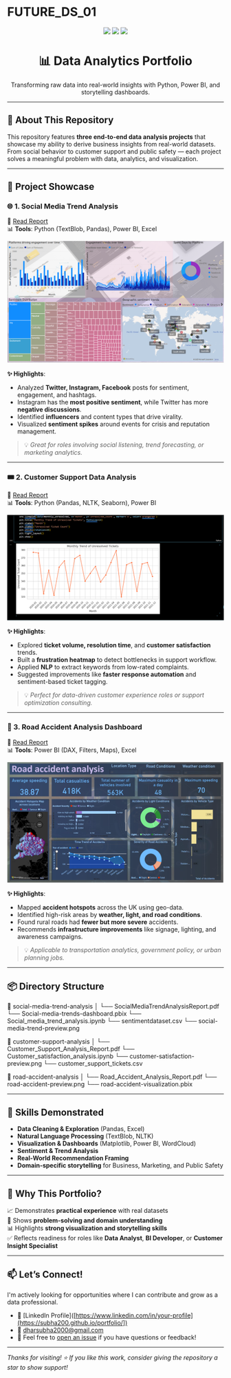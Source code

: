 # FUTURE_DS_01
<p align="center">
  <img src="https://img.shields.io/badge/Data%20Analytics-Python%20%7C%20Power%20BI%20%7C%20Excel-blue" />
  <img src="https://img.shields.io/badge/Projects-Real--World-success" />
  <img src="https://img.shields.io/badge/Hire%20Me-Open%20to%20Work-brightgreen" />
</p>

<h1 align="center">📊 Data Analytics Portfolio</h1>

<p align="center">Transforming raw data into real-world insights with Python, Power BI, and storytelling dashboards.</p>

---

## 🚀 About This Repository

This repository features **three end-to-end data analysis projects** that showcase my ability to derive business insights from real-world datasets. From social behavior to customer support and public safety — each project solves a meaningful problem with data, analytics, and visualization.

---

## 📁 Project Showcase

### 🌐 1. Social Media Trend Analysis

📄 [Read Report](./Social-media-trend-analysis/SocialMediaTrendAnalysisReport.pdf)  
📊 **Tools**: Python (TextBlob, Pandas), Power BI, Excel

![Social Media Dashboard Preview](./Social-media-trend-analysis/social-media-trend-preview.png)

**✨ Highlights**:
- Analyzed **Twitter, Instagram, Facebook** posts for sentiment, engagement, and hashtags.
- Instagram has the **most positive sentiment**, while Twitter has more **negative discussions**.
- Identified **influencers** and content types that drive virality.
- Visualized **sentiment spikes** around events for crisis and reputation management.

> 💡 _Great for roles involving social listening, trend forecasting, or marketing analytics._

---

### 🎟️ 2. Customer Support Data Analysis

📄 [Read Report](./Customer-satisfaction-analysis/Customer_Support_Analysis_Report.pdf)  
📊 **Tools**: Python (Pandas, NLTK, Seaborn), Power BI

![Customer Support Dashboard Preview](./Customer-satisfaction-analysis/customer-satisfaction-preview.png)

**✨ Highlights**:
- Explored **ticket volume, resolution time**, and **customer satisfaction** trends.
- Built a **frustration heatmap** to detect bottlenecks in support workflow.
- Applied **NLP** to extract keywords from low-rated complaints.
- Suggested improvements like **faster response automation** and sentiment-based ticket tagging.

> 💡 _Perfect for data-driven customer experience roles or support optimization consulting._

---

### 🚧 3. Road Accident Analysis Dashboard

📄 [Read Report](./Road-accident-analysis/Road_Accident_Analysis_Report.pdf)  
📊 **Tools**: Power BI (DAX, Filters, Maps), Excel

![Accident Dashboard Preview](./Road-accident-analysis/road-accident-preview.png)

**✨ Highlights**:
- Mapped **accident hotspots** across the UK using geo-data.
- Identified high-risk areas by **weather, light, and road conditions**.
- Found rural roads had **fewer but more severe** accidents.
- Recommends **infrastructure improvements** like signage, lighting, and awareness campaigns.

> 💡 _Applicable to transportation analytics, government policy, or urban planning jobs._

---

## 📦 Directory Structure

📂 social-media-trend-analysis │ └── SocialMediaTrendAnalysisReport.pdf └── Social-media-trends-dashboard.pbix └── Social_media_trend_analysis.ipynb └── sentimentdataset.csv └── social-media-trend-preview.png

📂 customer-support-analysis │ └── Customer_Support_Analysis_Report.pdf └── Customer_satisfaction_analysis.ipynb └── customer-satisfaction-preview.png └── customer_support_tickets.csv

📂 road-accident-analysis │ └── Road_Accident_Analysis_Report.pdf  └── road-accident-preview.png  └── road-accident-visualization.pbix


---

## 🧠 Skills Demonstrated

- **Data Cleaning & Exploration** (Pandas, Excel)
- **Natural Language Processing** (TextBlob, NLTK)
- **Visualization & Dashboards** (Matplotlib, Power BI, WordCloud)
- **Sentiment & Trend Analysis**
- **Real-World Recommendation Framing**
- **Domain-specific storytelling** for Business, Marketing, and Public Safety

---

## 💼 Why This Portfolio?

📈 Demonstrates **practical experience** with real datasets  
🎯 Shows **problem-solving and domain understanding**  
📊 Highlights **strong visualization and storytelling skills**  
✅ Reflects readiness for roles like **Data Analyst**, **BI Developer**, or **Customer Insight Specialist**

---

## 📫 Let’s Connect!

I'm actively looking for opportunities where I can contribute and grow as a data professional.

- 🔗 [LinkedIn Profile]([https://www.linkedin.com/in/your-profile](https://subha200.github.io/portfolio/])
- 📧 dharsubha2000@gmail.com
- 💬 Feel free to [open an issue]([https://github.com/subha200/FUTURE_DS_01/blob/main/known-issues.txt]) if you have questions or feedback!

---

_Thanks for visiting! ⭐ If you like this work, consider giving the repository a star to show support!_


